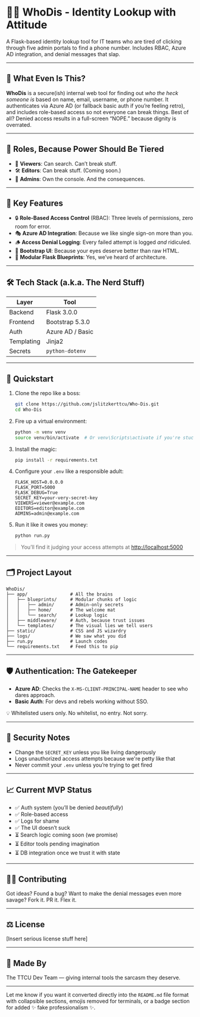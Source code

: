 # 🕵️‍♂️ WhoDis - Identity Lookup with Attitude

A Flask-based identity lookup tool for IT teams who are tired of clicking through five admin portals to find a phone number. Includes RBAC, Azure AD integration, and denial messages that slap.

---

## 🤔 What Even Is This?

**WhoDis** is a secure(ish) internal web tool for finding out *who the heck someone is* based on name, email, username, or phone number.
It authenticates via Azure AD (or fallback basic auth if you’re feeling retro), and includes role-based access so not everyone can break things.
Best of all? Denied access results in a full-screen “NOPE.” because dignity is overrated.

---

## 🔐 Roles, Because Power Should Be Tiered

* 👀 **Viewers**: Can search. Can’t break stuff.
* 🛠 **Editors**: Can break stuff. (Coming soon.)
* 👑 **Admins**: Own the console. And the consequences.

---

## 🧠 Key Features

* 🔒 **Role-Based Access Control** (RBAC): Three levels of permissions, zero room for error.
* 🎭 **Azure AD Integration**: Because we like single sign-on more than you.
* 🪵 **Access Denial Logging**: Every failed attempt is logged *and* ridiculed.
* 🎨 **Bootstrap UI**: Because your eyes deserve better than raw HTML.
* 🧱 **Modular Flask Blueprints**: Yes, we’ve heard of architecture.

---

## 🛠 Tech Stack (a.k.a. The Nerd Stuff)

| Layer      | Tool             |
| ---------- | ---------------- |
| Backend    | Flask 3.0.0      |
| Frontend   | Bootstrap 5.3.0  |
| Auth       | Azure AD / Basic |
| Templating | Jinja2           |
| Secrets    | `python-dotenv`  |

---

## 🚀 Quickstart

1. Clone the repo like a boss:

   ```bash
   git clone https://github.com/jslitzkerttcu/Who-Dis.git
   cd Who-Dis
   ```

2. Fire up a virtual environment:

   ```bash
   python -m venv venv
   source venv/bin/activate  # Or venv\Scripts\activate if you're stuck on Windows
   ```

3. Install the magic:

   ```bash
   pip install -r requirements.txt
   ```

4. Configure your `.env` like a responsible adult:

   ```env
   FLASK_HOST=0.0.0.0
   FLASK_PORT=5000
   FLASK_DEBUG=True
   SECRET_KEY=your-very-secret-key
   VIEWERS=viewer@example.com
   EDITORS=editor@example.com
   ADMINS=admin@example.com
   ```

5. Run it like it owes you money:

   ```bash
   python run.py
   ```

> You’ll find it judging your access attempts at [http://localhost:5000](http://localhost:5000)

---

## 🗂 Project Layout

```
WhoDis/
├── app/                # All the brains
│   ├── blueprints/     # Modular chunks of logic
│   │   ├── admin/      # Admin-only secrets
│   │   ├── home/       # The welcome mat
│   │   └── search/     # Lookup logic
│   ├── middleware/     # Auth, because trust issues
│   └── templates/      # The visual lies we tell users
├── static/             # CSS and JS wizardry
├── logs/               # We saw what you did
├── run.py              # Launch codes
└── requirements.txt    # Feed this to pip
```

---

## 🛡 Authentication: The Gatekeeper

* **Azure AD**: Checks the `X-MS-CLIENT-PRINCIPAL-NAME` header to see who dares approach.
* **Basic Auth**: For devs and rebels working without SSO.

💡 Whitelisted users only. No whitelist, no entry. Not sorry.

---

## 🚨 Security Notes

* Change the `SECRET_KEY` unless you like living dangerously
* Logs unauthorized access attempts because we're petty like that
* Never commit your `.env` unless you’re trying to get fired

---

## 📈 Current MVP Status

* ✅ Auth system (you’ll be denied *beautifully*)
* ✅ Role-based access
* ✅ Logs for shame
* ✅ The UI doesn’t suck
* ⏳ Search logic coming soon (we promise)
* ⏳ Editor tools pending imagination
* ⏳ DB integration once we trust it with state

---

## 🧑‍💻 Contributing

Got ideas? Found a bug? Want to make the denial messages even more savage? Fork it. PR it. Flex it.

---

## ⚖ License

\[Insert serious license stuff here]

---

## 🤘 Made By

The TTCU Dev Team — giving internal tools the sarcasm they deserve.

---

Let me know if you want it converted directly into the `README.md` file format with collapsible sections, emojis removed for terminals, or a badge section for added ✨ fake professionalism ✨.
